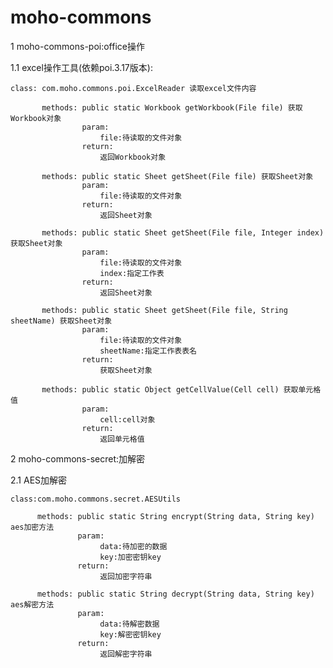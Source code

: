 # moho-commons

1 moho-commons-poi:office操作

1.1 excel操作工具(依赖poi.3.17版本):

    class: com.moho.commons.poi.ExcelReader 读取excel文件内容

           methods: public static Workbook getWorkbook(File file) 获取Workbook对象
                    param:
                        file:待读取的文件对象
                    return:
                        返回Workbook对象

           methods: public static Sheet getSheet(File file) 获取Sheet对象
                    param:
                        file:待读取的文件对象
                    return:
                        返回Sheet对象

           methods: public static Sheet getSheet(File file, Integer index) 获取Sheet对象
                    param:
                        file:待读取的文件对象
                        index:指定工作表
                    return:
                        返回Sheet对象

           methods: public static Sheet getSheet(File file, String sheetName) 获取Sheet对象
                    param:
                        file:待读取的文件对象
                        sheetName:指定工作表表名
                    return:
                        获取Sheet对象

           methods: public static Object getCellValue(Cell cell) 获取单元格值
                    param:
                        cell:cell对象
                    return:
                        返回单元格值

2 moho-commons-secret:加解密

2.1 AES加解密

    class:com.moho.commons.secret.AESUtils

          methods: public static String encrypt(String data, String key) aes加密方法
                   param:
                        data:待加密的数据
                        key:加密密钥key
                   return:
                        返回加密字符串

          methods: public static String decrypt(String data, String key) aes解密方法
                   param:
                        data:待解密数据
                        key:解密密钥key
                   return:
                        返回解密字符串
